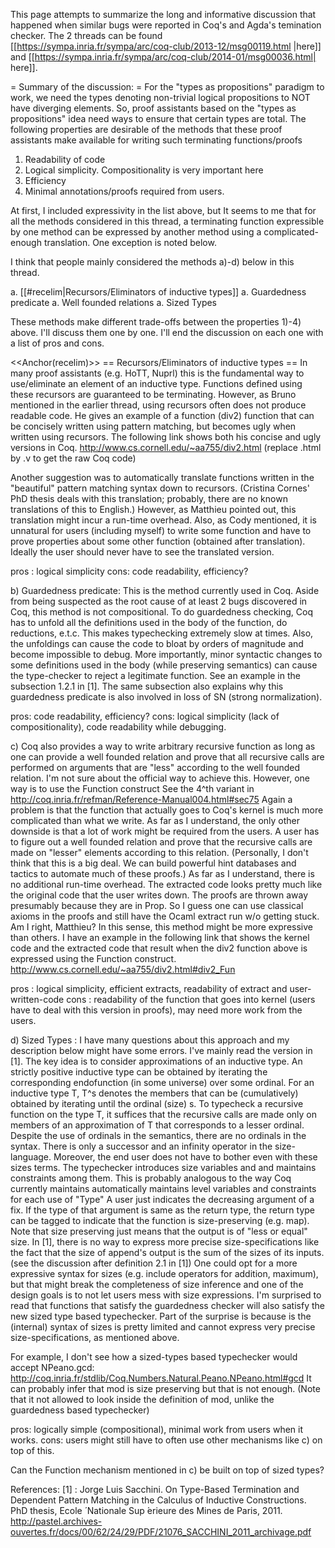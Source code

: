 This page attempts to summarize the long and informative discussion that happened when similar bugs were reported in Coq's and Agda's temination checker.
The 2 threads can be found [[https://sympa.inria.fr/sympa/arc/coq-club/2013-12/msg00119.html |here]] and [[https://sympa.inria.fr/sympa/arc/coq-club/2014-01/msg00036.html| here]].

= Summary of the discussion: =
For the "types as propositions" paradigm to work, we need the types denoting non-trivial logical propositions to NOT have diverging elements.
So, proof assistants based on the "types as propositions" idea need ways to ensure that certain types are total.
The following properties are desirable of the methods that these proof assistants make available for writing such terminating functions/proofs

 1. Readability of  code
 1. Logical simplicity. Compositionality is very important here 
 1. Efficiency
 1. Minimal annotations/proofs required from users.

At first, I included expressivity in the list above, but It seems to me that for all the methods considered in this thread, a terminating function expressible by one method can be expressed by another method using a complicated-enough translation. One exception is noted below.

I think that people mainly considered the methods a)-d) below in this thread. 

 a. [[#recelim|Recursors/Eliminators of inductive types]]
 a. Guardedness predicate
 a. Well founded relations
 a. Sized Types

These methods make different trade-offs between the properties 1)-4) above. I'll discuss them one by one. I'll end the discussion on each one with a list of pros and cons.

<<Anchor(recelim)>>
== Recursors/Eliminators of inductive types  ==
In many proof assistants (e.g. HoTT, Nuprl) this is the fundamental way to use/eliminate an element of an inductive type. Functions defined using these recursors are guaranteed to be terminating. However,
as Bruno mentioned in the earlier thread, using recursors often does not produce readable code. He gives an example of a function (div2) function that can be concisely written using pattern matching, but becomes ugly when written using recursors. The following link shows both his concise and ugly versions in Coq.
http://www.cs.cornell.edu/~aa755/div2.html
(replace .html by .v to get the raw Coq code)

Another suggestion was to automatically translate functions written in the "beautiful" pattern matching syntax down to recursors.
(Cristina Cornes' PhD thesis deals with this translation; probably, there are no known translations of this to English.)
However, as Matthieu pointed out, this translation might incur a run-time overhead. Also, as Cody mentioned, it is unnatural for users (including myself) to write some function and have to prove properties about some other function (obtained after translation). Ideally the user should never have to see the translated version.

pros : logical simplicity
cons: code readability, efficiency?

b) Guardedness predicate: This is the method currently used in Coq. Aside from being suspected as the root cause of at least 2 bugs discovered in Coq, this method is not compositional. To do guardedness checking, Coq has to unfold all the definitions used in the body of the function, do reductions, e.t.c.
This makes typechecking extremely slow at times. Also, the unfoldings can cause the code to bloat by orders of magnitude and become impossible to debug. More importantly, minor syntactic changes to some definitions used in the body (while preserving semantics) can cause the type-checker to reject a legitimate function. See an example in the subsection 1.2.1 in [1]. The same subsection also explains why this guardedness predicate is also involved in loss of SN (strong normalization).

pros: code readability, efficiency?
cons: logical simplicity (lack of compositionality), code readability while debugging.

c) Coq also provides a way to write arbitrary recursive function as long as one can provide a well founded relation and prove that all recursive calls are performed on arguments that are "less" according to the well founded relation. I'm not sure about the official way to achieve this. However, one way is to use the Function construct
See the 4^th variant in  http://coq.inria.fr/refman/Reference-Manual004.html#sec75
Again a problem is that the function that actually goes to Coq's kernel is much more complicated than what we write.
As far as I understand, the only other downside is that a lot of work might be required from the users. A user has to figure out
a well founded relation and prove that the recursive calls are made on "lesser" elements according to this relation.
(Personally, I don't think that this is a big deal. We can build powerful hint databases and tactics to automate much of these proofs.)
As far as I understand, there is no additional run-time overhead. The extracted code looks pretty much like the original code that the user writes down. The proofs are thrown away
presumably because they are in Prop. So I guess one can use classical axioms in the proofs and still have the Ocaml extract run w/o getting stuck. Am I right, Matthieu?
In this sense, this method might be more expressive than others.
I have an example in the following link that shows the kernel code and the extracted code that result when the div2 function above is expressed using the Function construct.
http://www.cs.cornell.edu/~aa755/div2.html#div2_Fun

pros : logical simplicity, efficient extracts, readability of extract and user-written-code
cons : readability of the function that goes into kernel (users have to deal with this version in proofs),  may need more work from the users.

d) Sized Types :
I have many questions about this approach and my description below might have some errors.
I've mainly read the version in [1].
The key idea is to consider approximations of an inductive type.
An strictly positive inductive type can be obtained by iterating the corresponding endofunction (in some universe) over some ordinal. 
For an inductive type T, T^s  denotes the members that can be (cumulatively) obtained by iterating until the ordinal (size) s. To typecheck a recursive function on the type T, it suffices that the recursive calls are made only on  members of an approximation of T that corresponds to a lesser ordinal.
Despite the use of ordinals in the semantics, there are no ordinals in the syntax.
There is only a successor and an infinity operator in the size-language.
Moreover, the end user does not have to bother even with these sizes terms.
The typechecker introduces size variables and and maintains constraints among them.
This is probably analogous to the way Coq currently maintains automatically maintains level variables and constraints for each use of "Type" 
A user just indicates the  decreasing argument of a fix. 
If the type of that argument is same as the return type, the return type can be tagged to indicate that the function is size-preserving (e.g. map).
Note that size preserving just means that the output is of "less or equal" size.
In [1], there is no way to express more precise size-specifications like the fact that the size of append's output is the sum of the sizes of its inputs. 
(see the discussion after definition 2.1 in [1])
One could opt for a more expressive syntax for sizes (e.g. include operators for addition, maximum), but that might break the completeness of size inference and one of the
design goals is to not let users mess with size expressions.
I'm surprised to read that functions that satisfy the guardedness checker will also satisfy the new sized type based typechecker.
Part of the surprise is because is the (internal) syntax of sizes is pretty limited and cannot express very precise size-specifications, as mentioned above. 

For example, I don't see how  a sized-types based typechecker would accept NPeano.gcd:
http://coq.inria.fr/stdlib/Coq.Numbers.Natural.Peano.NPeano.html#gcd 
It can probably infer that mod is size preserving but that is not enough.
(Note that it not allowed to look inside the definition of mod, unlike the guardedness based typechecker)

pros: logically simple (compositional), minimal work from users when it works.
cons: users might still have to often use other mechanisms like c) on top of this.

Can the Function mechanism mentioned in c) be built on top of sized types?

References:
[1] :  Jorge Luis Sacchini. On Type-Based Termination and Dependent Pattern Matching in the Calculus of Inductive Constructions. PhD thesis, Ecole  ́ Nationale Sup ́erieure des Mines de Paris, 2011. http://pastel.archives-ouvertes.fr/docs/00/62/24/29/PDF/21076_SACCHINI_2011_archivage.pdf
